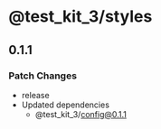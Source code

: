 # @test_kit_3/styles

## 0.1.1

### Patch Changes

-   release
-   Updated dependencies
    -   @test_kit_3/config@0.1.1
